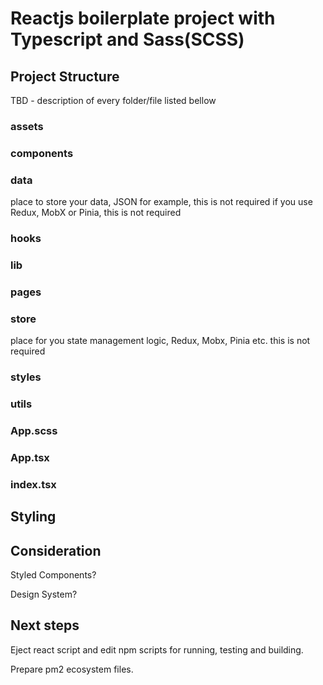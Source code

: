 # Reactjs boilerplate project with Typescript and Sass(SCSS)

## Project Structure

TBD - description of every folder/file listed bellow
### assets
### components
### data
place to store your data, JSON for example, this is not required if you use Redux, MobX or Pinia, this is not required
### hooks
### lib
### pages
### store
place for you state management logic, Redux, Mobx, Pinia etc. this is not required
### styles
### utils
### App.scss
### App.tsx
### index.tsx

## Styling

## Consideration
 Styled Components?

 Design System?

## Next steps
 Eject react script and edit npm scripts for running, testing and building.

 Prepare pm2 ecosystem files.